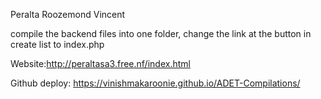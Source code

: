 Peralta Roozemond Vincent

compile the backend files into one folder, change the link at the button in create list to index.php

Website:http://peraltasa3.free.nf/index.html

Github deploy: https://vinishmakaroonie.github.io/ADET-Compilations/ 
